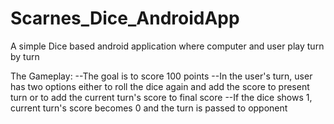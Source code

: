 # Scarnes_Dice_AndroidApp
A simple Dice based android application where computer and user play turn by turn

The Gameplay: 
--The goal is to score 100 points
--In the user's turn, user has two options either to roll the dice again and add the score to present turn or 
  to add the current turn's score to final score
--If the dice shows 1, current turn's score becomes 0 and the turn is passed to opponent
